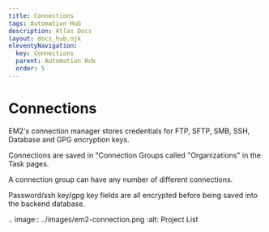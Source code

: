 ```yaml
---
title: Connections
tags: Automation Hub
description: Atlas Docs
layout: docs_hub.njk
eleventyNavigation:
  key: Connections
  parent: Automation Hub
  order: 5
---
```


# Connections

EM2's connection manager stores credentials for FTP, SFTP, SMB, SSH, Database and GPG encryption keys.

Connections are saved in "Connection Groups called "Organizations" in the Task pages.

A connection group can have any number of different connections.

Password/ssh key/gpg key fields are all encrypted before being saved into the backend database.

.. image:: ../images/em2-connection.png
  :alt: Project List
